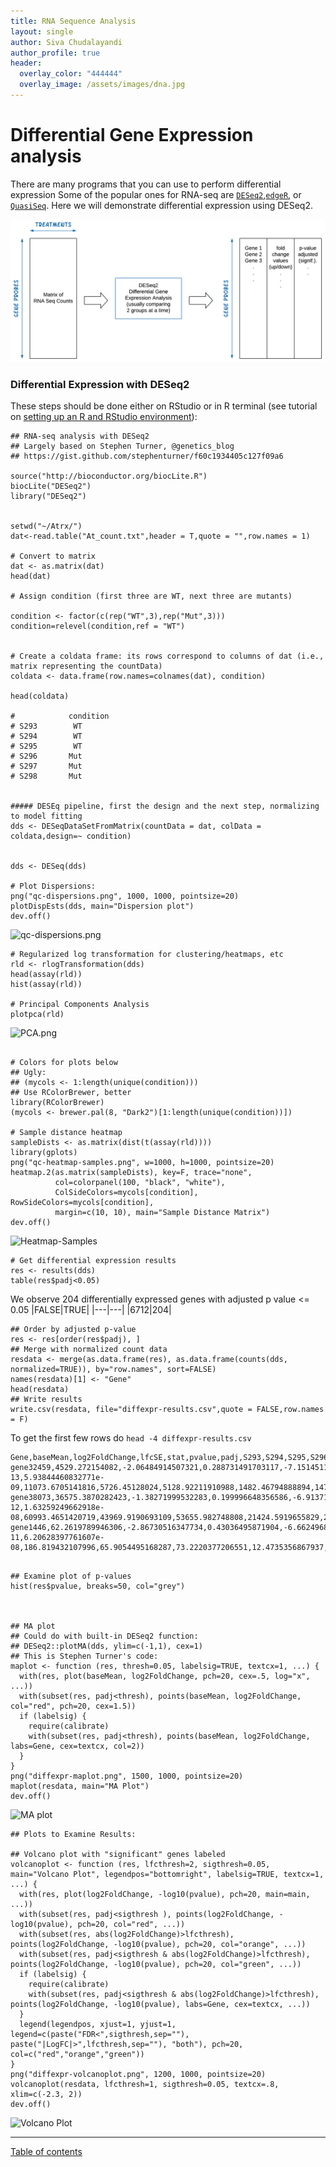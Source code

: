 ```yaml
---
title: RNA Sequence Analysis
layout: single
author: Siva Chudalayandi
author_profile: true
header:
  overlay_color: "444444"
  overlay_image: /assets/images/dna.jpg
---
```


# Differential Gene Expression analysis #

There are many programs that you can use to perform differential expression Some of the popular ones for RNA-seq are [`DESeq2`](https://bioconductor.org/packages/release/bioc/html/DESeq2.html),[`edgeR`](http://bioconductor.org/packages/release/bioc/html/edgeR.html), or [`QuasiSeq`](https://cran.r-project.org/web/packages/QuasiSeq/index.html). Here we will demonstrate differential expression using DESeq2. <!--using data from-->

![DESeq2 Overview](Assets/deseq2_overview.png)


### Differential Expression with DESeq2 ###

These steps should be done either on RStudio or in R terminal (see tutorial on [setting up an R and RStudio environment](../../../dataWrangling/R/r-setup.md)):

```
## RNA-seq analysis with DESeq2
## Largely based on Stephen Turner, @genetics_blog
## https://gist.github.com/stephenturner/f60c1934405c127f09a6

source("http://bioconductor.org/biocLite.R")
biocLite("DESeq2")
library("DESeq2")


setwd("~/Atrx/")
dat<-read.table("At_count.txt",header = T,quote = "",row.names = 1)

# Convert to matrix
dat <- as.matrix(dat)
head(dat)

# Assign condition (first three are WT, next three are mutants)

condition <- factor(c(rep("WT",3),rep("Mut",3)))
condition=relevel(condition,ref = "WT")


# Create a coldata frame: its rows correspond to columns of dat (i.e., matrix representing the countData)
coldata <- data.frame(row.names=colnames(dat), condition)

head(coldata)

#            condition
# S293        WT
# S294        WT
# S295        WT
# S296       Mut
# S297       Mut
# S298       Mut


##### DESEq pipeline, first the design and the next step, normalizing to model fitting
dds <- DESeqDataSetFromMatrix(countData = dat, colData = coldata,design=~ condition)


dds <- DESeq(dds)

# Plot Dispersions:
png("qc-dispersions.png", 1000, 1000, pointsize=20)
plotDispEsts(dds, main="Dispersion plot")
dev.off()
```
![qc-dispersions.png](Assets/qc-dispersions.png)
```
# Regularized log transformation for clustering/heatmaps, etc
rld <- rlogTransformation(dds)
head(assay(rld))
hist(assay(rld))

# Principal Components Analysis
plotpca(rld)
```
![PCA.png](Assets/PCA.png)
```

# Colors for plots below
## Ugly:
## (mycols <- 1:length(unique(condition)))
## Use RColorBrewer, better
library(RColorBrewer)
(mycols <- brewer.pal(8, "Dark2")[1:length(unique(condition))])

# Sample distance heatmap
sampleDists <- as.matrix(dist(t(assay(rld))))
library(gplots)
png("qc-heatmap-samples.png", w=1000, h=1000, pointsize=20)
heatmap.2(as.matrix(sampleDists), key=F, trace="none",
          col=colorpanel(100, "black", "white"),
          ColSideColors=mycols[condition], RowSideColors=mycols[condition],
          margin=c(10, 10), main="Sample Distance Matrix")
dev.off()
```
![Heatmap-Samples](Assets/qc-heatmap-samples.png)
```
# Get differential expression results
res <- results(dds)
table(res$padj<0.05)

```
We observe 204 differentially expressed genes with adjusted p value <= 0.05
|FALSE|TRUE|
|---|---|
|6712|204|

```
## Order by adjusted p-value
res <- res[order(res$padj), ]
## Merge with normalized count data
resdata <- merge(as.data.frame(res), as.data.frame(counts(dds, normalized=TRUE)), by="row.names", sort=FALSE)
names(resdata)[1] <- "Gene"
head(resdata)
## Write results
write.csv(resdata, file="diffexpr-results.csv",quote = FALSE,row.names = F)

```
To get the first few rows do
`head -4 diffexpr-results.csv`

```
Gene,baseMean,log2FoldChange,lfcSE,stat,pvalue,padj,S293,S294,S295,S296,S297,S298
gene32459,4529.272154082,-2.06484914507321,0.288731491703117,-7.15145110390785,8.58653066559819e-13,5.93844460832771e-09,11073.6705141816,5726.45128024,5128.92211910988,1482.46794888894,1473.13299530101,2290.98806677055
gene38073,36575.3870282423,-1.38271999532283,0.199996648356586,-6.91371583816493,4.7212044436934e-12,1.63259249662918e-08,60993.4651420719,43969.9190693109,53655.982748808,21424.5919655829,22323.7590351868,17084.604208493
gene1446,62.2619789946306,-2.86730516347734,0.43036495871904,-6.66249680738816,2.69214169069523e-11,6.20628397761607e-08,186.819432107996,65.9054495168287,73.2220377206551,12.4735356867937,10.8379903446028,24.3134285909079

```



```

## Examine plot of p-values
hist(res$pvalue, breaks=50, col="grey")



## MA plot
## Could do with built-in DESeq2 function:
## DESeq2::plotMA(dds, ylim=c(-1,1), cex=1)
## This is Stephen Turner's code:
maplot <- function (res, thresh=0.05, labelsig=TRUE, textcx=1, ...) {
  with(res, plot(baseMean, log2FoldChange, pch=20, cex=.5, log="x", ...))
  with(subset(res, padj<thresh), points(baseMean, log2FoldChange, col="red", pch=20, cex=1.5))
  if (labelsig) {
    require(calibrate)
    with(subset(res, padj<thresh), points(baseMean, log2FoldChange, labs=Gene, cex=textcx, col=2))
  }
}
png("diffexpr-maplot.png", 1500, 1000, pointsize=20)
maplot(resdata, main="MA Plot")
dev.off()
```
![MA plot](Assets/diffexpr-maplot.png)
```
## Plots to Examine Results:

## Volcano plot with "significant" genes labeled
volcanoplot <- function (res, lfcthresh=2, sigthresh=0.05, main="Volcano Plot", legendpos="bottomright", labelsig=TRUE, textcx=1, ...) {
  with(res, plot(log2FoldChange, -log10(pvalue), pch=20, main=main, ...))
  with(subset(res, padj<sigthresh ), points(log2FoldChange, -log10(pvalue), pch=20, col="red", ...))
  with(subset(res, abs(log2FoldChange)>lfcthresh), points(log2FoldChange, -log10(pvalue), pch=20, col="orange", ...))
  with(subset(res, padj<sigthresh & abs(log2FoldChange)>lfcthresh), points(log2FoldChange, -log10(pvalue), pch=20, col="green", ...))
  if (labelsig) {
    require(calibrate)
    with(subset(res, padj<sigthresh & abs(log2FoldChange)>lfcthresh), points(log2FoldChange, -log10(pvalue), labs=Gene, cex=textcx, ...))
  }
  legend(legendpos, xjust=1, yjust=1, legend=c(paste("FDR<",sigthresh,sep=""), paste("|LogFC|>",lfcthresh,sep=""), "both"), pch=20, col=c("red","orange","green"))
}
png("diffexpr-volcanoplot.png", 1200, 1000, pointsize=20)
volcanoplot(resdata, lfcthresh=1, sigthresh=0.05, textcx=.8, xlim=c(-2.3, 2))
dev.off()
```
![Volcano Plot](Assets/diffexpr-volcanoplot.png)

---
[Table of contents](RNAseq-intro.md)

